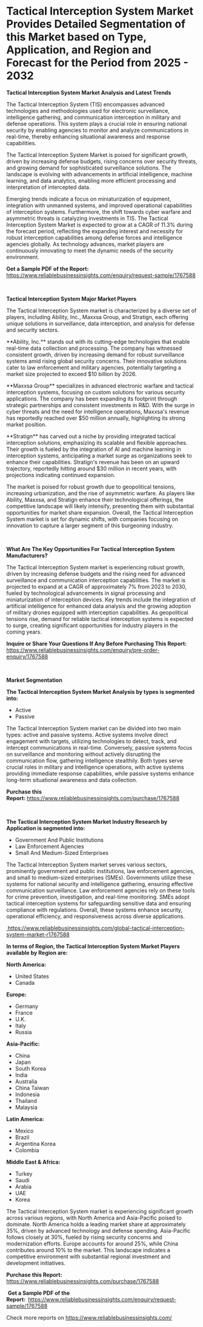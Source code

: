<p><h1>Tactical Interception System Market Provides Detailed Segmentation of this Market based on Type, Application, and Region and Forecast for the Period from 2025 - 2032</h1></p><p><strong>Tactical Interception System Market Analysis and Latest Trends</strong></p>
<p><p>The Tactical Interception System (TIS) encompasses advanced technologies and methodologies used for electronic surveillance, intelligence gathering, and communication interception in military and defense operations. This system plays a crucial role in ensuring national security by enabling agencies to monitor and analyze communications in real-time, thereby enhancing situational awareness and response capabilities.</p><p>The Tactical Interception System Market is poised for significant growth, driven by increasing defense budgets, rising concerns over security threats, and growing demand for sophisticated surveillance solutions. The landscape is evolving with advancements in artificial intelligence, machine learning, and data analytics, enabling more efficient processing and interpretation of intercepted data.</p><p>Emerging trends indicate a focus on miniaturization of equipment, integration with unmanned systems, and improved operational capabilities of interception systems. Furthermore, the shift towards cyber warfare and asymmetric threats is catalyzing investments in TIS. The Tactical Interception System Market is expected to grow at a CAGR of 11.3% during the forecast period, reflecting the expanding interest and necessity for robust interception capabilities among defense forces and intelligence agencies globally. As technology advances, market players are continuously innovating to meet the dynamic needs of the security environment.</p></p>
<p><strong>Get a Sample PDF of the Report:&nbsp;</strong> <a href="https://www.reliablebusinessinsights.com/enquiry/request-sample/1767588?utm_campaign=2319&utm_medium=2&utm_source=Github&utm_content=ia&utm_term=11042025&utm_id=tactical-interception-system">https://www.reliablebusinessinsights.com/enquiry/request-sample/1767588</a></p>
<p>&nbsp;</p>
<p><strong>Tactical Interception System Major Market Players</strong></p>
<p><p>The Tactical Interception System market is characterized by a diverse set of players, including Ability, Inc., Maxxsa Group, and Stratign, each offering unique solutions in surveillance, data interception, and analysis for defense and security sectors.</p><p>**Ability, Inc.** stands out with its cutting-edge technologies that enable real-time data collection and processing. The company has witnessed consistent growth, driven by increasing demand for robust surveillance systems amid rising global security concerns. Their innovative solutions cater to law enforcement and military agencies, potentially targeting a market size projected to exceed $10 billion by 2026.</p><p>**Maxxsa Group** specializes in advanced electronic warfare and tactical interception systems, focusing on custom solutions for various security applications. The company has been expanding its footprint through strategic partnerships and consistent investments in R&D. With the surge in cyber threats and the need for intelligence operations, Maxxsa's revenue has reportedly reached over $50 million annually, highlighting its strong market position.</p><p>**Stratign** has carved out a niche by providing integrated tactical interception solutions, emphasizing its scalable and flexible approaches. Their growth is fueled by the integration of AI and machine learning in interception systems, anticipating a market surge as organizations seek to enhance their capabilities. Stratign's revenue has been on an upward trajectory, reportedly hitting around $30 million in recent years, with projections indicating continued expansion.</p><p>The market is poised for robust growth due to geopolitical tensions, increasing urbanization, and the rise of asymmetric warfare. As players like Ability, Maxxsa, and Stratign enhance their technological offerings, the competitive landscape will likely intensify, presenting them with substantial opportunities for market share expansion. Overall, the Tactical Interception System market is set for dynamic shifts, with companies focusing on innovation to capture a larger segment of this burgeoning industry.</p></p>
<p>&nbsp;</p>
<p><strong>What Are The Key Opportunities For Tactical Interception System Manufacturers?</strong></p>
<p><p>The Tactical Interception System market is experiencing robust growth, driven by increasing defense budgets and the rising need for advanced surveillance and communication interception capabilities. The market is projected to expand at a CAGR of approximately 7% from 2023 to 2030, fueled by technological advancements in signal processing and miniaturization of interception devices. Key trends include the integration of artificial intelligence for enhanced data analysis and the growing adoption of military drones equipped with interception capabilities. As geopolitical tensions rise, demand for reliable tactical interception systems is expected to surge, creating significant opportunities for industry players in the coming years.</p></p>
<p><strong>Inquire or Share Your Questions If Any Before Purchasing This Report:</strong> <a href="https://www.reliablebusinessinsights.com/enquiry/pre-order-enquiry/1767588?utm_campaign=2319&utm_medium=2&utm_source=Github&utm_content=ia&utm_term=11042025&utm_id=tactical-interception-system">https://www.reliablebusinessinsights.com/enquiry/pre-order-enquiry/1767588</a></p>
<p>&nbsp;</p>
<p><strong>Market Segmentation</strong></p>
<p><strong>The Tactical Interception System Market Analysis by types is segmented into:</strong></p>
<p><ul><li>Active</li><li>Passive</li></ul></p>
<p><p>The Tactical Interception System market can be divided into two main types: active and passive systems. Active systems involve direct engagement with targets, utilizing technologies to detect, track, and intercept communications in real-time. Conversely, passive systems focus on surveillance and monitoring without actively disrupting the communication flow, gathering intelligence stealthily. Both types serve crucial roles in military and intelligence operations, with active systems providing immediate response capabilities, while passive systems enhance long-term situational awareness and data collection.</p></p>
<p><strong>Purchase this Report:&nbsp;</strong><a href="https://www.reliablebusinessinsights.com/purchase/1767588?utm_campaign=2319&utm_medium=2&utm_source=Github&utm_content=ia&utm_term=11042025&utm_id=tactical-interception-system">https://www.reliablebusinessinsights.com/purchase/1767588</a></p>
<p>&nbsp;</p>
<p><strong>The Tactical Interception System Market Industry Research by Application is segmented into:</strong></p>
<p><ul><li>Government And Public Institutions</li><li>Law Enforcement Agencies</li><li>Small And Medium-Sized Enterprises</li></ul></p>
<p><p>The Tactical Interception System market serves various sectors, prominently government and public institutions, law enforcement agencies, and small to medium-sized enterprises (SMEs). Governments utilize these systems for national security and intelligence gathering, ensuring effective communication surveillance. Law enforcement agencies rely on these tools for crime prevention, investigation, and real-time monitoring. SMEs adopt tactical interception systems for safeguarding sensitive data and ensuring compliance with regulations. Overall, these systems enhance security, operational efficiency, and responsiveness across diverse applications.</p></p>
<p><a href="https://www.reliablebusinessinsights.com/global-tactical-interception-system-market-r1767588?utm_campaign=2319&utm_medium=2&utm_source=Github&utm_content=ia&utm_term=11042025&utm_id=tactical-interception-system">&nbsp;https://www.reliablebusinessinsights.com/global-tactical-interception-system-market-r1767588</a></p>
<p><strong>In terms of Region, the Tactical Interception System Market Players available by Region are:</strong></p>
<p>
    <p> <strong> North America: </strong>
        <ul>
            <li>United States</li>
            <li>Canada</li>
        </ul>
        </p> 
    <p> <strong> Europe: </strong>
        <ul>
            <li>Germany</li>
            <li>France</li>
            <li>U.K.</li>
            <li>Italy</li>
            <li>Russia</li>
        </ul>
        </p> 
    <p> <strong> Asia-Pacific: </strong>
        <ul>
            <li>China</li>
            <li>Japan</li>
            <li>South Korea</li>
            <li>India</li>
            <li>Australia</li>
            <li>China Taiwan</li>
            <li>Indonesia</li>
            <li>Thailand</li>
            <li>Malaysia</li>
        </ul>
        </p> 
    <p> <strong> Latin America: </strong>
        <ul>
            <li>Mexico</li>
            <li>Brazil</li>
            <li>Argentina Korea</li>
            <li>Colombia</li>
        </ul>
        </p> 
    <p> <strong> Middle East & Africa: </strong>
        <ul>
            <li>Turkey</li>
            <li>Saudi</li>
            <li>Arabia</li>
            <li>UAE</li>
            <li>Korea</li>
        </ul>
    </p>
    </p>
<p><p>The Tactical Interception System market is experiencing significant growth across various regions, with North America and Asia-Pacific poised to dominate. North America holds a leading market share at approximately 35%, driven by advanced technology and defense spending. Asia-Pacific follows closely at 30%, fueled by rising security concerns and modernization efforts. Europe accounts for around 25%, while China contributes around 10% to the market. This landscape indicates a competitive environment with substantial regional investment and development initiatives.</p></p>
<p><strong>Purchase this Report: </strong><a href="https://www.reliablebusinessinsights.com/purchase/1767588?utm_campaign=2319&utm_medium=2&utm_source=Github&utm_content=ia&utm_term=11042025&utm_id=tactical-interception-system">https://www.reliablebusinessinsights.com/purchase/1767588</a></p>
<p>&nbsp;<strong>Get a Sample PDF of the Report:&nbsp;&nbsp;</strong><a href="https://www.reliablebusinessinsights.com/enquiry/request-sample/1767588?utm_campaign=2319&utm_medium=2&utm_source=Github&utm_content=ia&utm_term=11042025&utm_id=tactical-interception-system">https://www.reliablebusinessinsights.com/enquiry/request-sample/1767588</a></p>
<p><strong></strong></p>
<p>Check more reports on <a href="https://www.reliablebusinessinsights.com/?utm_campaign=2319&utm_medium=2&utm_source=Github&utm_content=ia&utm_term=11042025&utm_id=tactical-interception-system">https://www.reliablebusinessinsights.com/</a></p>